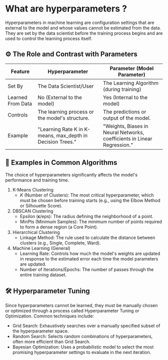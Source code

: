 # What are hyperparameters ?

Hyperparameters in machine learning are configuration settings that are external to the model and whose values cannot be estimated from the data. They are set by the data scientist before the training process begins and are
used to control the learning process itself.

## ⚙️ The Role and Contrast with Parameters

|Feature |Hyperparameter| Parameter (Model Parameter)|
|--------|---|---|
|Set By | The Data Scientist/User|The Learning Algorithm (during training)|
|Learned From Data | No (External to the model)| Yes (Internal to the model)|
|Controls | The learning process or the model's structure.|The predictions or output of the model.|
|Example|"Learning Rate K in K-means, max_depth in Decision Trees."|"Weights, Biases in Neural Networks, coefficients in Linear Regression."|

## 🧠 Examples in Common Algorithms
The choice of hyperparameters significantly affects the model's performance and training time.

1. K-Means Clustering
   * $K$ (Number of Clusters): The most critical hyperparameter, which must be chosen before training starts (e.g., using the Elbow Method or Silhouette Score).
2. DBSCAN Clustering
   * Epsilon ($\boldsymbol{\epsilon}$/eps): The radius defining the neighborhood of a point.
   * MinPts (Minimum Samples): The minimum number of points required to form a dense region (a Core Point).
3. Hierarchical Clustering
   * Linkage Method: The rule used to calculate the distance between clusters (e.g., Single, Complete, Ward).
4. Machine Learning (General)
   * Learning Rate: Controls how much the model's weights are updated in response to the estimated error each time the model parameters are updated.
   * Number of Iterations/Epochs: The number of passes through the entire training dataset.

## 🛠️ Hyperparameter Tuning
Since hyperparameters cannot be learned, they must be manually chosen or optimized through a process called Hyperparameter Tuning or Optimization. Common techniques include:
  * Grid Search: Exhaustively searches over a manually specified subset of the hyperparameter space.
  * Random Search: Selects random combinations of hyperparameters, often more efficient than Grid Search.
  * Bayesian Optimization: Uses a probabilistic model to select the most promising hyperparameter settings to evaluate in the next iteration.

